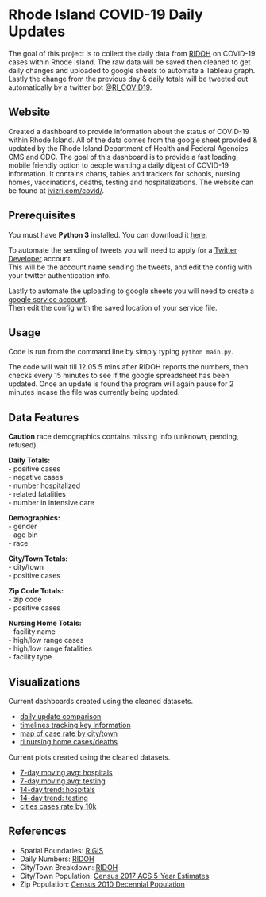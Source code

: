 # Rhode Island COVID-19 Daily Updates

The goal of this project is to collect the daily data from [RIDOH](https://health.ri.gov/data/covid-19/) on COVID-19 cases within Rhode Island. The raw data will be saved then cleaned to get daily changes and uploaded to google sheets to automate a Tableau graph. Lastly the change from the previous day & daily totals will be tweeted out automatically by a twitter bot [@RI_COVID19](https://twitter.com/RI_COVID19/).

## Website

Created a dashboard to provide information about the status of COVID-19 within Rhode Island. All of the data comes from the google sheet provided & updated by the Rhode Island Department of Health and Federal Agencies CMS and CDC. The goal of this dashboard is to provide a fast loading, mobile friendly option to people wanting a daily digest of COVID-19 information. It contains charts, tables and trackers for schools, nursing homes, vaccinations, deaths, testing and hospitalizations. The website can be found at [ivizri.com/covid/](https://ivizri.com/covid/).

## Prerequisites

You must have **Python 3** installed.  You can download it
[here](https://www.python.org/downloads/).  

To automate the sending of tweets you will need to apply for a [Twitter Developer](https://developer.twitter.com/en) account.  
This will be the account name sending the tweets, and edit the config with your twitter authentication info.

Lastly to automate the uploading to google sheets you will need to create a [google service account](https://pygsheets.readthedocs.io/en/stable/authorization.html#service-account).  
Then edit the config with the saved location of your service file.

## Usage

Code is run from the command line by simply typing `python main.py`.

The code will wait till 12:05 5 mins after RIDOH reports the numbers, then checks every 15 minutes to see if the google spreadsheet has been updated. Once an update is found the program will again pause for 2 minutes incase the file was currently being updated.

## Data Features

**Caution** race demographics contains missing info (unknown, pending, refused).

**Daily Totals:**  
\- positive cases  
\- negative cases  
\- number hospitalized  
\- related fatalities  
\- number in intensive care  

**Demographics:**  
\- gender  
\- age bin  
\- race  

**City/Town Totals:**  
\- city/town  
\- positive cases

**Zip Code Totals:**  
\- zip code  
\- positive cases  

**Nursing Home Totals:**  
\- facility name  
\- high/low range cases  
\- high/low range fatalities  
\- facility type

## Visualizations

Current dashboards created using the cleaned datasets.
- [daily update comparison](https://ivizri.com/posts/2020/03/rhode-island-covid-19-cases/)
- [timelines tracking key information](https://ivizri.com/posts/2020/03/timeline-of-covid-19-cases/)
- [map of case rate by city/town](https://ivizri.com/posts/2020/03/covid-19-cases-by-location/)
- [ri nursing home cases/deaths](https://ivizri.com/posts/2020/05/covid19-ri-nursing-homes/)

Current plots created using the cleaned datasets.
- [7-day moving avg: hospitals](https://raw.githubusercontent.com/SmirkyGraphs/ri-covid19-updates/master/figures/hospital_7_day_ma.png)
- [7-day moving avg: testing](https://raw.githubusercontent.com/SmirkyGraphs/ri-covid19-updates/master/figures/testing_7_day_ma.png)
- [14-day trend: hospitals](https://raw.githubusercontent.com/SmirkyGraphs/ri-covid19-updates/master/figures/hospital_14_day_trend.png)
- [14-day trend: testing](https://raw.githubusercontent.com/SmirkyGraphs/ri-covid19-updates/master/figures/testing_14_day_trend.png)
- [cities cases rate by 10k](https://raw.githubusercontent.com/SmirkyGraphs/ri-covid19-updates/master/figures/cities_rate.png)

## References

- Spatial Boundaries: [RIGIS](http://www.rigis.org/)
- Daily Numbers: [RIDOH](https://docs.google.com/spreadsheets/d/1n-zMS9Al94CPj_Tc3K7Adin-tN9x1RSjjx2UzJ4SV7Q/edit#gid=0)
- City/Town Breakdown: [RIDOH](https://docs.google.com/spreadsheets/d/1n-zMS9Al94CPj_Tc3K7Adin-tN9x1RSjjx2UzJ4SV7Q/edit#gid=1679077334)
- City/Town Population: [Census 2017 ACS 5-Year Estimates](https://factfinder.census.gov/faces/tableservices/jsf/pages/productview.xhtml)
- Zip Population: [Census 2010 Decennial Population](https://data.census.gov/cedsci/)
